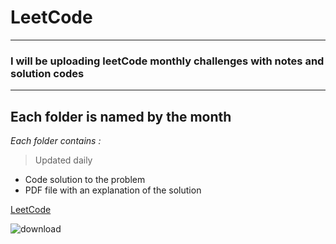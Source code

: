 # LeetCode
---
### I will be uploading leetCode monthly challenges with notes and solution codes
---
**Each folder is named by the month**
---
*Each folder contains :* 
>Updated daily 
 - Code solution to the problem
- PDF file with an explanation of the solution

[LeetCode](https://leetcode.com/aryachirag11/)

![download](https://github.com/aryachirag11/LeetCode/assets/88162504/a0e8934b-fc2c-4022-bafb-fd683fd13d1d)

